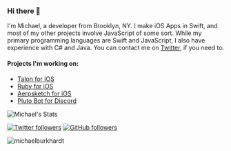 ### Hi there 👋
I'm Michael, a developer from Brooklyn, NY. I make iOS Apps in Swift, and most of my other projects involve JavaScript of some sort. While my primary programming languages are Swift and JavaScript, I also have experience with C# and Java. You can contact me on [Twitter](https://twitter.com/tme_michael), if you need to.

#### Projects I'm working on:
- [Talon for iOS](https://peroxaan.com/Talon)
- [Ruby for iOS](https://peroxaan.com/Ruby)
- [Aerpsketch for iOS](https://peroxaan.com/Aerosketch)
- [Pluto Bot for Discord](https://github.com/michaelburkhardt/Pluto-Discord-Bot)

![Michael's Stats](https://github-readme-stats.vercel.app/api?username=michaelburkhardt&show_icons=true&count_private=true&theme=dark)

[![Twitter followers](https://img.shields.io/twitter/follow/tme_michael?label=Followers&style=social)](https://twitter.com/tme_michael) [![GitHub followers](https://img.shields.io/github/followers/michaelburkhardt?label=Followers&style=social)](https://github.com/michaelburkhardt/)
<p align="left"> <img src="https://komarev.com/ghpvc/?username=michaelburkhardt" alt="michaelburkhardt" /> </p>

<!--
**michaelburkhardt/michaelburkhardt** is a ✨ _special_ ✨ repository because its `README.md` (this file) appears on your GitHub profile.

![Michael's Top Langs](https://github-readme-stats.vercel.app/api/top-langs/?username=michaelburkhardt&layout=compact)

Here are some ideas to get you started:

- 🔭 I’m currently working on ...
- 🌱 I’m currently learning ...
- 👯 I’m looking to collaborate on ...
- 🤔 I’m looking for help with ...
- 💬 Ask me about ...
- 📫 How to reach me: ...
- 😄 Pronouns: ...
- ⚡ Fun fact: ...
-->
